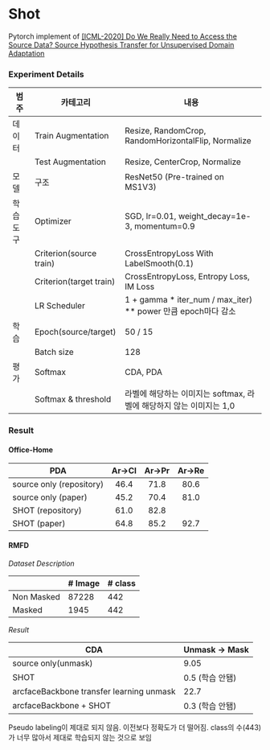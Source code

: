 # Shot

Pytorch implement
of [[ICML-2020] Do We Really Need to Access the Source Data? Source Hypothesis Transfer for Unsupervised Domain Adaptation](http://proceedings.mlr.press/v119/liang20a.html)

### Experiment Details

| 범주     | 카테고리                | 내용                                                         |
| -------- | ----------------------- | ------------------------------------------------------------ |
| 데이터   | Train Augmentation      | Resize, RandomCrop, RandomHorizontalFlip, Normalize          |
|          | Test Augmentation       | Resize, CenterCrop, Normalize                                |
| 모델     | 구조                    | ResNet50 (Pre-trained on MS1V3)                              |
| 학습도구 | Optimizer               | SGD, lr=0.01, weight_decay=1e-3, momentum=0.9                |
|          | Criterion(source train) | CrossEntropyLoss With LabelSmooth(0.1)                       |
|          | Criterion(target train) | CrossEntropyLoss, Entropy Loss, IM Loss                      |
|          | LR Scheduler            | 1 + gamma * iter_num / max_iter) ** power 만큼 epoch마다 감소 |
| 학습     | Epoch(source/target)    | 50 / 15                                                      |
|          | Batch size              | 128                                                          |
| 평가     | Softmax                 | CDA, PDA                                                     |
|          | Softmax & threshold     | 라벨에 해당하는 이미지는 softmax, 라벨에 해당하지 않는 이미지는 1,0 |

### Result

#### Office-Home

| PDA                      | Ar->Cl | Ar->Pr | Ar->Re |
| ------------------------ | :----: | :----: | :----: |
| source only (repository) |  46.4  |  71.8  |  80.6  |
| source only (paper)      |  45.2  |  70.4  |  81.0  |
| SHOT (repository)        |  61.0  |  82.8  |        |
| SHOT (paper)             |  64.8  |  85.2  |  92.7  |

#### RMFD

*Dataset Description*

|            | # Image | # class |
| ---------- | ------- | ------- |
| Non Masked | 87228   | 442     |
| Masked     | 1945    | 442     |

*Result*

| CDA                                      | Unmask -> Mask  |
| ---------------------------------------- | --------------- |
| source only(unmask)                      | 9.05            |
| SHOT                                     | 0.5 (학습 안됌) |
| arcfaceBackbone transfer learning unmask | 22.7            |
| arcfaceBackbone + SHOT                   | 0.3 (학습 안됌) |

Pseudo labeling이 제대로 되지 않음. 이전보다 정확도가 더 떨어짐. class의 수(443)가 너무 많아서 제대로 학습되지 않는 것으로 보임